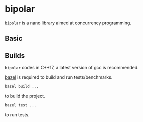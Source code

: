 # bipolar

`bipolar` is a nano library aimed at concurrency programming.

## Basic

## Builds

`bipolar` codes in C++17, a latest version of gcc is recommended.

[bazel](https://github.com/bazelbuild/bazel/) is required to build and run tests/benchmarks.

```bash
bazel build ...
```
to build the project.

```bash
bazel test ...
```
to run tests.
